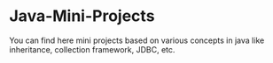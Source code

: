 # Java-Mini-Projects
You can find here mini projects based on various concepts in java like inheritance, collection framework, JDBC, etc.
